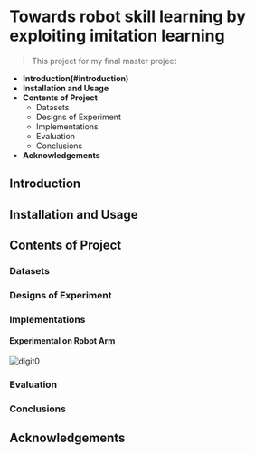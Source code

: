 # Towards robot skill learning by exploiting imitation learning
>  This project for my final master project


- **Introduction(#introduction)**
- **Installation and Usage**
- **Contents of Project**
  - Datasets
  - Designs of Experiment
  - Implementations
  - Evaluation
  - Conclusions
- **Acknowledgements**





## Introduction<a name="introduction"></a>

## Installation and Usage

## Contents of Project

### Datasets

### Designs of Experiment

### Implementations


#### Experimental on Robot Arm
![digit0](matlab_robot/digit-0/digit-0.gif)


### Evaluation

### Conclusions


## Acknowledgements
